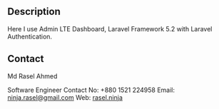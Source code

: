 ﻿## Description

Here I use Admin LTE Dashboard, Laravel Framework 5.2 with Laravel Authentication.

## Contact

Md Rasel Ahmed

Software Engineer
Contact No: +880 1521 224958
Email: ninja.rasel@gmail.com
Web: [rasel.ninja](http://rasel.ninja)


